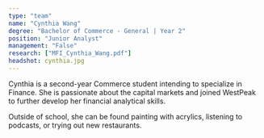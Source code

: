 ```yaml
---
type: "team"
name: "Cynthia Wang"
degree: "Bachelor of Commerce - General | Year 2"
position: "Junior Analyst"
management: "False"
research: ["MFI_Cynthia_Wang.pdf"]
headshot: cynthia.jpg
---
```


Cynthia is a second-year Commerce student intending to specialize in Finance. She is passionate about the capital markets and joined WestPeak to further develop her financial analytical skills.

Outside of school, she can be found painting with acrylics, listening to podcasts, or trying out new restaurants.
